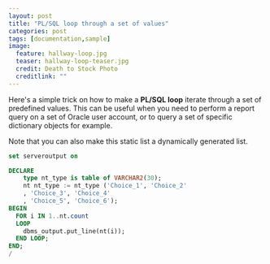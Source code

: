 ```yaml
---
layout: post
title: "PL/SQL loop through a set of values"
categories: post
tags: [documentation,sample]
image:
  feature: hallway-loop.jpg
  teaser: hallway-loop-teaser.jpg
  credit: Death to Stock Photo
  creditlink: ""
---
```

Here's a simple trick on how to make a **PL/SQL loop** iterate through a set of predefined values.
This can be useful when you need to perform a report query on a set of Oracle user account, or to query a set of specific dictionary objects for example.

Note that you can also make this static list a dynamically generated list.

``` SQL
set serveroutput on

DECLARE
    type nt_type is table of VARCHAR2(30);
    nt nt_type := nt_type ('Choice_1', 'Choice_2'
    , 'Choice_3', 'Choice_4'
    , 'Choice_5', 'Choice_6');
BEGIN
  FOR i IN 1..nt.count
  LOOP
    dbms_output.put_line(nt(i));
  END LOOP;
END;
/
```
